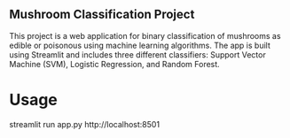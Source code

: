 ## Mushroom Classification Project
This project is a web application for binary classification of mushrooms as edible or poisonous using machine learning algorithms. The app is built using Streamlit and includes three different classifiers: Support Vector Machine (SVM), Logistic Regression, and Random Forest.

# Usage
streamlit run app.py
http://localhost:8501
